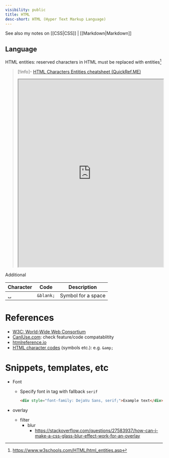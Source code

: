 ```yaml
---
visibility: public
title: HTML
desc-short: HTML (Hyper Text Markup Language)
---
```

See also my notes on [[CSS|CSS]] | [[Markdown|Markdown]]

## Language

HTML entities: reserved characters in HTML must be replaced with entities[^1]

> [!info]- [HTML Characters Entities cheatsheet (QuickRef.ME)](https://quickref.me/html-char.html#html-character-entity-references)
> <iframe title="" src="https://quickref.me/html-char.html#html-character-entity-references" width="100%" height="600"></iframe>

Additional

Character | Code | Description
-|-|-
&blank; | `&blank;` | Symbol for a space

[^1]: <https://www.w3schools.com/HTML/html_entities.asp>

# References

- [W3C: World-Wide Web Consortium](https://www.w3.org/)
- [CanIUse.com](https://caniuse.com/): check feature/code compatablitity
- [htmlreference.io](https://htmlreference.io/)
- [HTML character codes](https://www.rapidtables.com/web/html/html-codes.html) (symbols etc.): e.g. `&amp;`

# Snippets, templates, etc

- Font
    - Specify font in tag with fallback `serif`

      ```html
      <div style="font-family: DejaVu Sans, serif;">Example text</div>
      ```

- overlay
    - filter
        - blur
            - <https://stackoverflow.com/questions/27583937/how-can-i-make-a-css-glass-blur-effect-work-for-an-overlay>
